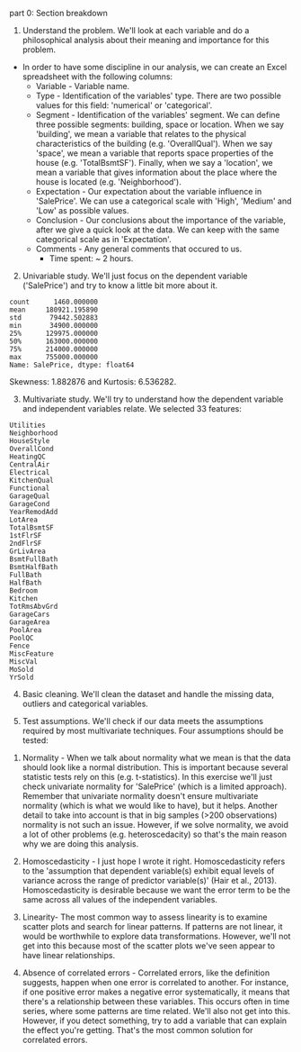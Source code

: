 part 0: Section breakdown
1. Understand the problem. We'll look at each variable and do a philosophical analysis about their meaning and importance for this problem.
  - In order to have some discipline in our analysis, we can create an Excel spreadsheet with the following columns:
    - Variable - Variable name.
    - Type - Identification of the variables' type. There are two possible values for this field: 'numerical' or 'categorical'.
    - Segment - Identification of the variables' segment. We can define three possible segments: building, space or location. When we say 'building', we mean a variable that relates to the physical characteristics of the building (e.g. 'OverallQual'). When we say 'space', we mean a variable that reports space properties of the house (e.g. 'TotalBsmtSF'). Finally, when we say a 'location', we mean a variable that gives information about the place where the house is located (e.g. 'Neighborhood').
    - Expectation - Our expectation about the variable influence in 'SalePrice'. We can use a categorical scale with 'High', 'Medium' and 'Low' as possible values.
    - Conclusion - Our conclusions about the importance of the variable, after we give a quick look at the data. We can keep with the same categorical scale as in 'Expectation'.
    - Comments - Any general comments that occured to us.
      - Time spent: ~ 2 hours.

2. Univariable study. We'll just focus on the dependent variable ('SalePrice') and try to know a little bit more about it.
```
count      1460.000000
mean     180921.195890
std       79442.502883
min       34900.000000
25%      129975.000000
50%      163000.000000
75%      214000.000000
max      755000.000000
Name: SalePrice, dtype: float64
```
Skewness: 1.882876 and Kurtosis: 6.536282.

3. Multivariate study. We'll try to understand how the dependent variable and independent variables relate.
We selected 33 features:
```
Utilities
Neighborhood
HouseStyle
OverallCond
HeatingQC
CentralAir
Electrical
KitchenQual
Functional
GarageQual
GarageCond
YearRemodAdd
LotArea
TotalBsmtSF
1stFlrSF
2ndFlrSF
GrLivArea
BsmtFullBath
BsmtHalfBath
FullBath
HalfBath
Bedroom
Kitchen
TotRmsAbvGrd
GarageCars
GarageArea
PoolArea
PoolQC
Fence
MiscFeature
MiscVal
MoSold
YrSold
```


4. Basic cleaning. We'll clean the dataset and handle the missing data, outliers and categorical variables.

5. Test assumptions. We'll check if our data meets the assumptions required by most multivariate techniques.
Four assumptions should be tested:
  1) Normality - When we talk about normality what we mean is that the data should look like a normal distribution. This is important because several statistic tests rely on this (e.g. t-statistics). In this exercise we'll just check univariate normality for 'SalePrice' (which is a limited approach). Remember that univariate normality doesn't ensure multivariate normality (which is what we would like to have), but it helps. Another detail to take into account is that in big samples (>200 observations) normality is not such an issue. However, if we solve normality, we avoid a lot of other problems (e.g. heteroscedacity) so that's the main reason why we are doing this analysis.

  2) Homoscedasticity - I just hope I wrote it right. Homoscedasticity refers to the 'assumption that dependent variable(s) exhibit equal levels of variance across the range of predictor variable(s)' (Hair et al., 2013). Homoscedasticity is desirable because we want the error term to be the same across all values of the independent variables.

  3) Linearity- The most common way to assess linearity is to examine scatter plots and search for linear patterns. If patterns are not linear, it would be worthwhile to explore data transformations. However, we'll not get into this because most of the scatter plots we've seen appear to have linear relationships.

  4) Absence of correlated errors - Correlated errors, like the definition suggests, happen when one error is correlated to another. For instance, if one positive error makes a negative error systematically, it means that there's a relationship between these variables. This occurs often in time series, where some patterns are time related. We'll also not get into this. However, if you detect something, try to add a variable that can explain the effect you're getting. That's the most common solution for correlated errors.
